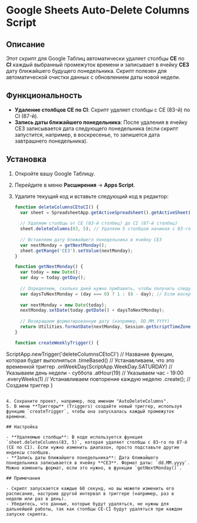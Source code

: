 # Google Sheets Auto-Delete Columns Script

## Описание

Этот скрипт для Google Таблиц автоматически удаляет столбцы **CE** по **CI** каждый выбранный промежуток времени и записывает в ячейку **CE3** дату ближайшего будущего понедельника. Скрипт полезен для автоматической очистки данных с обновлением даты новой недели.

## Функциональность

- **Удаление столбцов CE по CI**: Скрипт удаляет столбцы с CE (83-й) по CI (87-й).
- **Запись даты ближайшего понедельника**: После удаления в ячейку CE3 записывается дата следующего понедельника (если скрипт запустится, например, в воскресенье, то запишется дата завтрашнего понедельника).

## Установка

1. Откройте вашу Google Таблицу.
2. Перейдите в меню **Расширения** -> **Apps Script**.
3. Удалите текущий код и вставьте следующий код в редактор:

   ```javascript
   function deleteColumnsCEtoCI() {
     var sheet = SpreadsheetApp.getActiveSpreadsheet().getActiveSheet();
     
     // Удаляем столбцы от CE (83-й столбец) до CI (87-й столбец)
     sheet.deleteColumns(83, 5); // Удаляем 5 столбцов начиная с 83-го (CE)
     
     // Вставляем дату ближайшего понедельника в ячейку CE3
     var nextMonday = getNextMonday();
     sheet.getRange('CE3').setValue(nextMonday);
   }

   function getNextMonday() {
     var today = new Date();
     var day = today.getDay();
     
     // Определяем, сколько дней нужно прибавить, чтобы получить следующий понедельник
     var daysToNextMonday = (day === 0) ? 1 : (8 - day); // Если воскресенье, то понедельник завтра, иначе рассчитываем
     
     var nextMonday = new Date(today);
     nextMonday.setDate(today.getDate() + daysToNextMonday);
     
     // Возвращаем форматированную дату (например, DD.MM.YYYY)
     return Utilities.formatDate(nextMonday, Session.getScriptTimeZone(), "dd.MM.yyyy");
   }

   function createWeeklyTrigger() {
  ScriptApp.newTrigger('deleteColumnsCEtoCI') // Название функции, которая будет выполняться
    .timeBased() // Устанавливаем, что это временной триггер
    .onWeekDay(ScriptApp.WeekDay.SATURDAY) // Указываем день недели - суббота
    .atHour(19) // Указываем час - 19:00
    .everyWeeks(1) // Устанавливаем повторение каждую неделю
    .create(); // Создаем триггер
}
```

4. Сохраните проект, например, под именем "AutoDeleteColumns".
5. В меню **Триггеры** (Triggers) создайте новый триггер, используя функцию `createTrigger`, чтобы она запускалась каждый промежуток времени.

## Настройка

- **Удаляемые столбцы**: В коде используется функция `sheet.deleteColumns(83, 5)`, которая удаляет столбцы с 83-го по 87-й (CE по CI). Если нужно изменить диапазон, просто подставьте другие индексы столбцов.
- **Запись даты ближайшего понедельника**: Дата ближайшего понедельника записывается в ячейку **CE3**. Формат даты: `dd.MM.yyyy`. Можно изменить формат, если это нужно, в функции `getNextMonday()`.

## Примечания

- Скрипт запускается каждые 60 секунд, но вы можете изменить его расписание, настроив другой интервал в триггере (например, раз в неделю или раз в день).
- Убедитесь, что данные, которые будут удаляться, не нужны для дальнейшей работы, так как столбцы CE-CI будут удаляться при каждом запуске скрипта.
